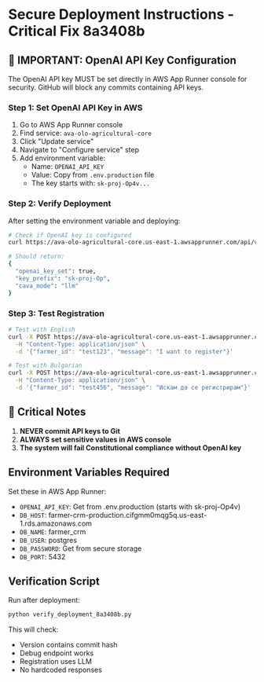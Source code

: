 # Secure Deployment Instructions - Critical Fix 8a3408b

## 🔐 IMPORTANT: OpenAI API Key Configuration

The OpenAI API key MUST be set directly in AWS App Runner console for security.
GitHub will block any commits containing API keys.

### Step 1: Set OpenAI API Key in AWS

1. Go to AWS App Runner console
2. Find service: `ava-olo-agricultural-core`
3. Click "Update service"
4. Navigate to "Configure service" step
5. Add environment variable:
   - Name: `OPENAI_API_KEY`
   - Value: Copy from `.env.production` file
   - The key starts with: `sk-proj-Op4v...`

### Step 2: Verify Deployment

After setting the environment variable and deploying:

```bash
# Check if OpenAI key is configured
curl https://ava-olo-agricultural-core.us-east-1.awsapprunner.com/api/v1/registration/debug

# Should return:
{
  "openai_key_set": true,
  "key_prefix": "sk-proj-Op",
  "cava_mode": "llm"
}
```

### Step 3: Test Registration

```bash
# Test with English
curl -X POST https://ava-olo-agricultural-core.us-east-1.awsapprunner.com/api/v1/registration/cava \
  -H "Content-Type: application/json" \
  -d '{"farmer_id": "test123", "message": "I want to register"}'

# Test with Bulgarian
curl -X POST https://ava-olo-agricultural-core.us-east-1.awsapprunner.com/api/v1/registration/cava \
  -H "Content-Type: application/json" \
  -d '{"farmer_id": "test456", "message": "Искам да се регистрирам"}'
```

## 🚨 Critical Notes

1. **NEVER commit API keys to Git**
2. **ALWAYS set sensitive values in AWS console**
3. **The system will fail Constitutional compliance without OpenAI key**

## Environment Variables Required

Set these in AWS App Runner:

- `OPENAI_API_KEY`: Get from .env.production (starts with sk-proj-Op4v)
- `DB_HOST`: farmer-crm-production.cifgmm0mqg5q.us-east-1.rds.amazonaws.com
- `DB_NAME`: farmer_crm
- `DB_USER`: postgres
- `DB_PASSWORD`: Get from secure storage
- `DB_PORT`: 5432

## Verification Script

Run after deployment:
```bash
python verify_deployment_8a3408b.py
```

This will check:
- Version contains commit hash
- Debug endpoint works
- Registration uses LLM
- No hardcoded responses